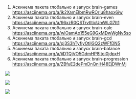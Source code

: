1. Аскинема пакета глобально и запуск brain-games https://asciinema.org/a/ik2XamElbmRwROriu8haox6iw
2. Аскинема паката глобально и запуск brain-even https://asciinema.org/a/96xzR0QSTrvtlticUmWLG7It1
3. Аскинема паката глобально и запуск brain-calc https://asciinema.org/a/wlOamAo155eG9GxMDwWgNv5so
4. Аскинема паката глобально и запуск brain-gcd https://asciinema.org/a/qj3S3hTyfiyOtjlGQ2zWFfDN5
5. Аскинема паката глобально и запуск brain-balance https://asciinema.org/a/iiDTQjVO5GdmHP8ltoi0jdpxH
6. Аскинема паката глобально и запуск brain-progression https://asciinema.org/a/ZBfuE2dePmDnQnIH48EjDWnMj

<a href="https://codeclimate.com/github/solncebro/project-lvl1-s348/maintainability"><img src="https://api.codeclimate.com/v1/badges/fd31dad86af6e2871a9a/maintainability" /></a>

<a href="https://codeclimate.com/github/solncebro/project-lvl1-s348/test_coverage"><img src="https://api.codeclimate.com/v1/badges/fd31dad86af6e2871a9a/test_coverage" /></a>

<a href="https://travis-ci.org/solncebro/project-lvl1-s348"><img src="https://travis-ci.org/solncebro/project-lvl1-s348.svg?branch=master" /></a>
